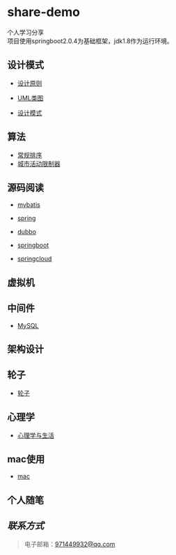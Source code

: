 share-demo
====
个人学习分享<br>
项目使用springboot2.0.4为基础框架，jdk1.8作为运行环境。
## 设计模式
* [设计原则](./src/test/resources/documents/designpattern/设计原则.md)

* [UML类图](./src/test/resources/documents/designpattern/UML类图.md)

* [设计模式](./src/test/resources/documents/designpattern/设计模式.md)

## 算法
* [常规排序](./src/main/java/com/yubiaohyb/sharedemo/algorithm/sort/package-info.java)
* [城市活动限制器](./src/test/java/com/yubiaohyb/sharedemo/algorithm/trick/cityactivitylimiter/CityActivityLimiter.java)

## 源码阅读
* [mybatis]()

* [spring]()

* [dubbo]()

* [springboot]()

* [springcloud]()

## 虚拟机

## 中间件
* [MySQL](./src/test/resources/documents/mysql/mysql.md)

## 架构设计

## 轮子
* [轮子](./src/test/resources/documents/wheels/wheels-overview.md)    

## 心理学
* [心理学与生活](./src/test/resources/documents/psychology/心理学与生活.md)

## mac使用
* [mac](./src/test/resources/documents/mac/mac.md)

## 个人随笔

## *联系方式*
>电子邮箱：<971449932@qq.com>
